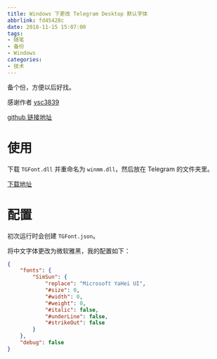 ```yaml
---
title: Windows 下更改 Telegram Desktop 默认字体
abbrlink: fd45428c
date: 2018-11-15 15:07:00
tags:
- 随笔
- 备份
- Windows
categories:
- 技术
---
```


备个份，方便以后好找。

<!--more-->

感谢作者 [ysc3839](https://github.com/ysc3839)

[github 链接地址](https://github.com/ysc3839/TGFont)

# 使用

下载 `TGFont.dll` 并重命名为 `winmm.dll`，然后放在 Telegram 的文件夹里。

[下载地址](https://github.com/ysc3839/TGFont/releases)

# 配置

初次运行时会创建 `TGFont.json`。

将中文字体更改为微软雅黑，我的配置如下：

```json
{
	"fonts": {
		"SimSun": {
			"replace": "Microsoft YaHei UI",
			"#size": 0,
			"#width": 0,
			"#weight": 0,
			"#italic": false,
			"#underLine": false,
			"#strikeOut": false
		}
	},
	"debug": false
}
```

